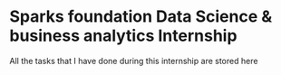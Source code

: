 # Sparks foundation Data Science & business analytics Internship
 All the tasks that I have done during this internship are stored here
